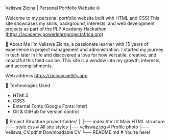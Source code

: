 Veliswa Zicina | Personal Portfolio Website 🌐

Welcome to my personal portfolio website built with HTML and CSS! This site showcases my skills, background, interests, and web development projects as part of the PLP Academy Hackathon (https://academy.powerlearnprojectafrica.org)

📝 About Me
I’m Veliswa Zicina, a passionate learner with 15 years of experience in project management and administration. I started my journey in tech later in life and discovered a love for how versatile, creative, and impactful this field can be. This site is a window into my growth, interests, and accomplishments.

Web address
https://zicinav.netlify.app


🔧 Technologies Used

- HTML5
- CSS3
- External Fonts (Google Fonts: Inter)
- Git & GitHub for version control

📁 Project Structure
project-folder/
│
├── index.html  # Main HTML structure
├── style.css   # All site styles
├── veliswaz.jpg  # Profile photo
├── Veliswa_CV.pdf # Downloadable CV
└── README.md # You're here!



